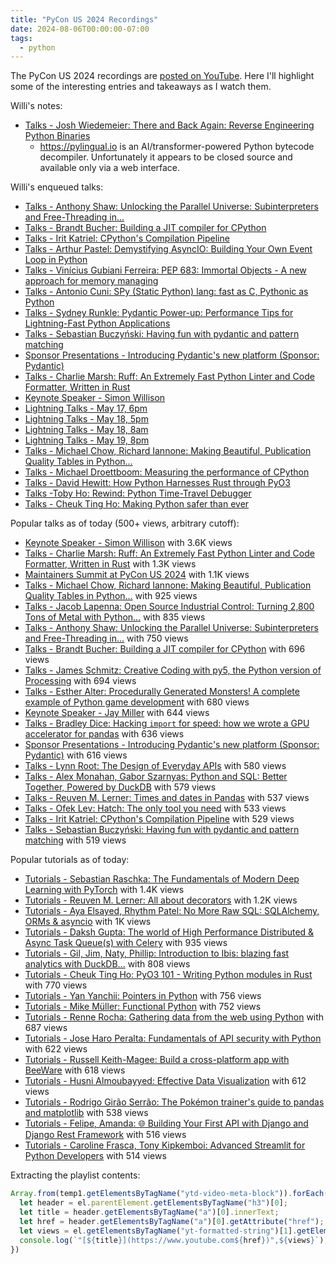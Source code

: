 ```yaml
---
title: "PyCon US 2024 Recordings"
date: 2024-08-06T00:00:00-07:00
tags:
  - python
---
```


The PyCon US 2024 recordings are [posted on YouTube](https://www.youtube.com/playlist?list=PL2Uw4_HvXqvYhjub9bw4uDAmNtprgAvlJ).
Here I'll highlight some of the interesting entries and takeaways as I watch them.

Willi's notes:

  - [Talks - Josh Wiedemeier: There and Back Again: Reverse Engineering Python Binaries](https://www.youtube.com/watch?v=mCkqz8jo19M&list=PL2Uw4_HvXqvYhjub9bw4uDAmNtprgAvlJ&index=62&pp=iAQB)
    - https://pylingual.io is an AI/transformer-powered Python bytecode decompiler. Unfortunately it appears to be closed source and available only via a web interface.


Willi's enqueued talks:

  - [Talks - Anthony Shaw: Unlocking the Parallel Universe: Subinterpreters and Free-Threading in...](https://www.youtube.com/watch?v=lCjsy7tb420&list=PL2Uw4_HvXqvYhjub9bw4uDAmNtprgAvlJ&index=131&pp=iAQB)
  - [Talks - Brandt Bucher: Building a JIT compiler for CPython](https://www.youtube.com/watch?v=wr0fVU3Ajwc&list=PL2Uw4_HvXqvYhjub9bw4uDAmNtprgAvlJ&index=129&pp=iAQB)
  - [Talks - Irit Katriel: CPython's Compilation Pipeline](https://www.youtube.com/watch?v=La_wk7maIpY&list=PL2Uw4_HvXqvYhjub9bw4uDAmNtprgAvlJ&index=105&pp=iAQB)
  - [Talks - Arthur Pastel: Demystifying AsyncIO: Building Your Own Event Loop in Python](https://www.youtube.com/watch?v=heF0Iaxa5k8&list=PL2Uw4_HvXqvYhjub9bw4uDAmNtprgAvlJ&index=107&pp=iAQB)
  - [Talks - Vinícius Gubiani Ferreira: PEP 683: Immortal Objects - A new approach for memory managing](https://www.youtube.com/watch?v=7j0RRiDeqRg&list=PL2Uw4_HvXqvYhjub9bw4uDAmNtprgAvlJ&index=66&pp=iAQB)
  - [Talks - Antonio Cuni: SPy (Static Python) lang: fast as C, Pythonic as Python](https://www.youtube.com/watch?v=0UGFhldmSBA&list=PL2Uw4_HvXqvYhjub9bw4uDAmNtprgAvlJ&index=127&pp=iAQB)
  - [Talks - Sydney Runkle: Pydantic Power-up: Performance Tips for Lightning-Fast Python Applications](https://www.youtube.com/watch?v=Qvj5e9xtaSE&list=PL2Uw4_HvXqvYhjub9bw4uDAmNtprgAvlJ&index=59&pp=iAQB)
  - [Talks - Sebastian Buczyński: Having fun with pydantic and pattern matching](https://www.youtube.com/watch?v=VQcXKGeCsI8&list=PL2Uw4_HvXqvYhjub9bw4uDAmNtprgAvlJ&index=87&pp=iAQB)
  - [Sponsor Presentations - Introducing Pydantic's new platform (Sponsor: Pydantic)](https://www.youtube.com/watch?v=kns4Qlvl3vk&list=PL2Uw4_HvXqvYhjub9bw4uDAmNtprgAvlJ&index=47&pp=iAQB)
  - [Talks - Charlie Marsh: Ruff: An Extremely Fast Python Linter and Code Formatter, Written in Rust](https://www.youtube.com/watch?v=4zeJUz18ZtA&list=PL2Uw4_HvXqvYhjub9bw4uDAmNtprgAvlJ&index=69&pp=iAQB)
  - [Keynote Speaker - Simon Willison](https://www.youtube.com/watch?v=P1-KQZZarpc&list=PL2Uw4_HvXqvYhjub9bw4uDAmNtprgAvlJ&index=121&pp=iAQB)
  - [Lightning Talks - May 17, 6pm](https://www.youtube.com/watch?v=p_Vx3gDHeUI&list=PL2Uw4_HvXqvYhjub9bw4uDAmNtprgAvlJ&index=119&pp=iAQB)
  - [Lightning Talks - May 18, 5pm](https://www.youtube.com/watch?v=v9qZMEthaio&list=PL2Uw4_HvXqvYhjub9bw4uDAmNtprgAvlJ&index=122&pp=iAQB)
  - [Lightning Talks - May 18, 8am](https://www.youtube.com/watch?v=a4y5hNvwee8&list=PL2Uw4_HvXqvYhjub9bw4uDAmNtprgAvlJ&index=118&pp=iAQB)
  - [Lightning Talks - May 19, 8pm](https://www.youtube.com/watch?v=qXr--LBHWtY&list=PL2Uw4_HvXqvYhjub9bw4uDAmNtprgAvlJ&index=123&pp=iAQB)
  - [Talks - Michael Chow, Richard Iannone: Making Beautiful, Publication Quality Tables in Python...](https://www.youtube.com/watch?v=LauNJNKECOM&list=PL2Uw4_HvXqvYhjub9bw4uDAmNtprgAvlJ&index=57&pp=iAQB)
  - [Talks - Michael Droettboom: Measuring the performance of CPython](https://www.youtube.com/watch?v=asTv4NwF0as&list=PL2Uw4_HvXqvYhjub9bw4uDAmNtprgAvlJ&index=84&pp=iAQB)
  - [Talks - David Hewitt: How Python Harnesses Rust through PyO3](https://www.youtube.com/watch?v=UkZ_m3Wj2hA&list=PL2Uw4_HvXqvYhjub9bw4uDAmNtprgAvlJ&index=103&pp=iAQB)
  - [Talks -Toby Ho: Rewind: Python Time-Travel Debugger](https://www.youtube.com/watch?v=ex9draKAP3c&list=PL2Uw4_HvXqvYhjub9bw4uDAmNtprgAvlJ&index=51&pp=iAQB)
  - [Talks - Cheuk Ting Ho: Making Python safer than ever](https://www.youtube.com/watch?v=ELvIJdBh0Os&list=PL2Uw4_HvXqvYhjub9bw4uDAmNtprgAvlJ&index=89&pp=iAQB)

Popular talks as of today (500+ views, arbitrary cutoff):

  - [Keynote Speaker - Simon Willison](https://www.youtube.com/watch?v=P1-KQZZarpc&list=PL2Uw4_HvXqvYhjub9bw4uDAmNtprgAvlJ&index=121&pp=iAQB) with 3.6K views
  - [Talks - Charlie Marsh: Ruff: An Extremely Fast Python Linter and Code Formatter, Written in Rust](https://www.youtube.com/watch?v=4zeJUz18ZtA&list=PL2Uw4_HvXqvYhjub9bw4uDAmNtprgAvlJ&index=69&pp=iAQB) with 1.3K views
  - [Maintainers Summit at PyCon US 2024](https://www.youtube.com/watch?v=L-Ok_89QJOM&list=PL2Uw4_HvXqvYhjub9bw4uDAmNtprgAvlJ&index=4&pp=iAQB) with 1.1K views
  - [Talks - Michael Chow, Richard Iannone: Making Beautiful, Publication Quality Tables in Python...](https://www.youtube.com/watch?v=LauNJNKECOM&list=PL2Uw4_HvXqvYhjub9bw4uDAmNtprgAvlJ&index=57&pp=iAQB) with 925 views
  - [Talks - Jacob Lapenna: Open Source Industrial Control: Turning 2,800 Tons of Metal with Python...](https://www.youtube.com/watch?v=IxriyZJm9Lg&list=PL2Uw4_HvXqvYhjub9bw4uDAmNtprgAvlJ&index=111&pp=iAQB) with 835 views
  - [Talks - Anthony Shaw: Unlocking the Parallel Universe: Subinterpreters and Free-Threading in...](https://www.youtube.com/watch?v=lCjsy7tb420&list=PL2Uw4_HvXqvYhjub9bw4uDAmNtprgAvlJ&index=131&pp=iAQB) with 750 views
  - [Talks - Brandt Bucher: Building a JIT compiler for CPython](https://www.youtube.com/watch?v=wr0fVU3Ajwc&list=PL2Uw4_HvXqvYhjub9bw4uDAmNtprgAvlJ&index=129&pp=iAQB) with 696 views
  - [Talks - James Schmitz: Creative Coding with py5, the Python version of Processing](https://www.youtube.com/watch?v=pNVn3FPi5PU&list=PL2Uw4_HvXqvYhjub9bw4uDAmNtprgAvlJ&index=106&pp=iAQB) with 694 views
  - [Talks - Esther Alter: Procedurally Generated Monsters! A complete example of Python game development](https://www.youtube.com/watch?v=TOj7mMeYZ8Y&list=PL2Uw4_HvXqvYhjub9bw4uDAmNtprgAvlJ&index=71&pp=iAQB) with 680 views
  - [Keynote Speaker - Jay Miller](https://www.youtube.com/watch?v=jYZBpoYjxLo&list=PL2Uw4_HvXqvYhjub9bw4uDAmNtprgAvlJ&index=49&pp=iAQB) with 644 views
  - [Talks - Bradley Dice: Hacking `import` for speed: how we wrote a GPU accelerator for pandas](https://www.youtube.com/watch?v=UuW8JnegaWA&list=PL2Uw4_HvXqvYhjub9bw4uDAmNtprgAvlJ&index=83&pp=iAQB) with 636 views
  - [Sponsor Presentations - Introducing Pydantic's new platform (Sponsor: Pydantic)](https://www.youtube.com/watch?v=kns4Qlvl3vk&list=PL2Uw4_HvXqvYhjub9bw4uDAmNtprgAvlJ&index=47&pp=iAQB) with 616 views
  - [Talks - Lynn Root: The Design of Everyday APIs](https://www.youtube.com/watch?v=sM18L7Xf5C4&list=PL2Uw4_HvXqvYhjub9bw4uDAmNtprgAvlJ&index=64&pp=iAQB) with 580 views
  - [Talks - Alex Monahan, Gabor Szarnyas: Python and SQL: Better Together, Powered by DuckDB](https://www.youtube.com/watch?v=JoVHITW_WeE&list=PL2Uw4_HvXqvYhjub9bw4uDAmNtprgAvlJ&index=96&pp=iAQB) with 579 views
  - [Talks - Reuven M. Lerner: Times and dates in Pandas](https://www.youtube.com/watch?v=kgKRCYSEzJk&list=PL2Uw4_HvXqvYhjub9bw4uDAmNtprgAvlJ&index=58&pp=iAQB) with 537 views
  - [Talks - Ofek Lev: Hatch: The only tool you need](https://www.youtube.com/watch?v=zE-RigeEODM&list=PL2Uw4_HvXqvYhjub9bw4uDAmNtprgAvlJ&index=53&pp=iAQB) with 533 views
  - [Talks - Irit Katriel: CPython's Compilation Pipeline](https://www.youtube.com/watch?v=La_wk7maIpY&list=PL2Uw4_HvXqvYhjub9bw4uDAmNtprgAvlJ&index=105&pp=iAQB) with 529 views
  - [Talks - Sebastian Buczyński: Having fun with pydantic and pattern matching](https://www.youtube.com/watch?v=VQcXKGeCsI8&list=PL2Uw4_HvXqvYhjub9bw4uDAmNtprgAvlJ&index=87&pp=iAQB) with 519 views

Popular tutorials as of today:

  - [Tutorials - Sebastian Raschka: The Fundamentals of Modern Deep Learning with PyTorch](https://www.youtube.com/watch?v=0yRsbh1bgtk&list=PL2Uw4_HvXqvYhjub9bw4uDAmNtprgAvlJ&index=19&pp=iAQB) with 1.4K views
  - [Tutorials - Reuven M. Lerner: All about decorators](https://www.youtube.com/watch?v=THv-m8niDho&list=PL2Uw4_HvXqvYhjub9bw4uDAmNtprgAvlJ&index=22&pp=iAQB) with 1.2K views
  - [Tutorials - Aya Elsayed, Rhythm Patel: No More Raw SQL: SQLAlchemy, ORMs & asyncio](https://www.youtube.com/watch?v=0YrGM2y2-Zo&list=PL2Uw4_HvXqvYhjub9bw4uDAmNtprgAvlJ&index=24&pp=iAQB) with 1K views
  - [Tutorials - Daksh Gupta: The world of High Performance Distributed & Async Task Queue(s) with Celery](https://www.youtube.com/watch?v=v-Snbz3WmJU&list=PL2Uw4_HvXqvYhjub9bw4uDAmNtprgAvlJ&index=10&pp=iAQB) with 935 views
  - [Tutorials - Gil, Jim, Naty, Phillip: Introduction to Ibis: blazing fast analytics with DuckDB...](https://www.youtube.com/watch?v=1ND6COslBKU&list=PL2Uw4_HvXqvYhjub9bw4uDAmNtprgAvlJ&index=15&pp=iAQB) with 808 views
  - [Tutorials - Cheuk Ting Ho: PyO3 101 - Writing Python modules in Rust](https://www.youtube.com/watch?v=3lGkvKVTt5Y&list=PL2Uw4_HvXqvYhjub9bw4uDAmNtprgAvlJ&index=17&pp=iAQB) with 770 views
  - [Tutorials - Yan Yanchii: Pointers in Python](https://www.youtube.com/watch?v=YepFiwhK3d8&list=PL2Uw4_HvXqvYhjub9bw4uDAmNtprgAvlJ&index=21&pp=iAQB) with 756 views
  - [Tutorials - Mike Müller: Functional Python](https://www.youtube.com/watch?v=R-75EPLbcNw&list=PL2Uw4_HvXqvYhjub9bw4uDAmNtprgAvlJ&index=27&pp=iAQB) with 752 views
  - [Tutorials - Renne Rocha: Gathering data from the web using Python](https://www.youtube.com/watch?v=sD30nvc1ff0&list=PL2Uw4_HvXqvYhjub9bw4uDAmNtprgAvlJ&index=23&pp=iAQB) with 687 views
  - [Tutorials - Jose Haro Peralta: Fundamentals of API security with Python](https://www.youtube.com/watch?v=n64VfBhyu9A&list=PL2Uw4_HvXqvYhjub9bw4uDAmNtprgAvlJ&index=26&pp=iAQB) with 622 views
  - [Tutorials - Russell Keith-Magee: Build a cross-platform app with BeeWare](https://www.youtube.com/watch?v=New2JLvWxiE&list=PL2Uw4_HvXqvYhjub9bw4uDAmNtprgAvlJ&index=29&pp=iAQB) with 618 views
  - [Tutorials - Husni Almoubayyed: Effective Data Visualization](https://www.youtube.com/watch?v=Uydp5R7LepU&list=PL2Uw4_HvXqvYhjub9bw4uDAmNtprgAvlJ&index=16&pp=iAQB) with 612 views
  - [Tutorials - Rodrigo Girão Serrão: The Pokémon trainer's guide to pandas and matplotlib](https://www.youtube.com/watch?v=M4CGalfUj0E&list=PL2Uw4_HvXqvYhjub9bw4uDAmNtprgAvlJ&index=11&pp=iAQB) with 538 views
  - [Tutorials - Felipe, Amanda: 🌐 Building Your First API with Django and Django Rest Framework](https://www.youtube.com/watch?v=iL9vp8xuHDw&list=PL2Uw4_HvXqvYhjub9bw4uDAmNtprgAvlJ&index=13&pp=iAQB) with 516 views
  - [Tutorials - Caroline Frasca, Tony Kipkemboi: Advanced Streamlit for Python Developers](https://www.youtube.com/watch?v=oCGQH7saYBA&list=PL2Uw4_HvXqvYhjub9bw4uDAmNtprgAvlJ&index=18&pp=iAQB) with 514 views

Extracting the playlist contents:

```js
Array.from(temp1.getElementsByTagName("ytd-video-meta-block")).forEach((el) => {
  let header = el.parentElement.getElementsByTagName("h3")[0];
  let title = header.getElementsByTagName("a")[0].innerText;
  let href = header.getElementsByTagName("a")[0].getAttribute("href");
  let views = el.getElementsByTagName("yt-formatted-string")[1].getElementsByTagName("span")[0].innerText.split(" ")[0];
  console.log(`"[${title}](https://www.youtube.com${href})",${views}`);
})
```
